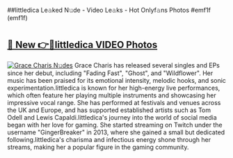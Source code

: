 ##littledica Le𝚊ked N𝚞de - Video Le𝚊ks - Hot Onlyf𝚊ns Photos #emf1f (emf1f)

# <h2><a href="https://mediaupload.pro?title=littledica&ref=9FEB">🔗 New 👉🔴littledica VIDEO Photos</a></h2>

[![Grace Charis N𝚞des](https://i.imgur.com/rIISA9y.gif)](https://mediaupload.pro?title=littledica&ref=9FEB)
Grace Charis has released several singles and EPs since her debut, including "Fading Fast", "Ghost", and "Wildflower". Her music has been praised for its emotional intensity, melodic hooks, and sonic experimentation.littledica is known for her high-energy live performances, which often feature her playing multiple instruments and showcasing her impressive vocal range. She has performed at festivals and venues across the UK and Europe, and has supported established artists such as Tom Odell and Lewis Capaldi.littledica's journey into the world of social media began with her love for gaming. She started streaming on Twitch under the username "GingerBreaker" in 2013, where she gained a small but dedicated following.littledica's charisma and infectious energy shone through her streams, making her a popular figure in the gaming community.